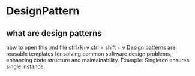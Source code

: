 # DesignPattern 

## what are design patterns 
how to open this .md file ctrl+k+v
ctrl + shift + v
Design patterns are reusable templates for solving common software design problems, enhancing code structure and maintainability. Example: Singleton ensures single instance.